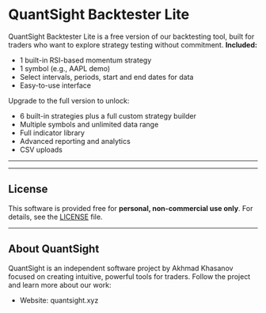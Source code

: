 # QuantSight Backtester Lite

QuantSight Backtester Lite is a free version of our backtesting tool, built for traders who want to explore strategy testing without commitment.
**Included:**

* 1 built-in RSI-based momentum strategy
* 1 symbol (e.g., AAPL demo)
* Select intervals, periods, start and end dates for data
* Easy-to-use interface

Upgrade to the full version to unlock:

* 6 built-in strategies plus a full custom strategy builder
* Multiple symbols and unlimited data range
* Full indicator library
* Advanced reporting and analytics
* CSV uploads

---

---

## License

This software is provided free for **personal, non-commercial use only**.
For details, see the [LICENSE](LICENSE) file.

---

## About QuantSight

QuantSight is an independent software project by Akhmad Khasanov focused on creating intuitive, powerful tools for traders.
Follow the project and learn more about our work:

* Website: quantsight.xyz
